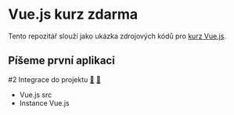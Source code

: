 # Vue.js kurz zdarma

Tento repozitář slouží jako ukázka zdrojových kódů pro [kurz Vue.js](https://starkmedia.cz/blog/vue-js-zdarma-kurz-navod-cesky).

## Píšeme první aplikaci
#2 Integrace do projektu [📁]() [📝](https://starkmedia.cz/blog/integrace-vue-do-projektu)
- Vue.js src
- Instance Vue.js